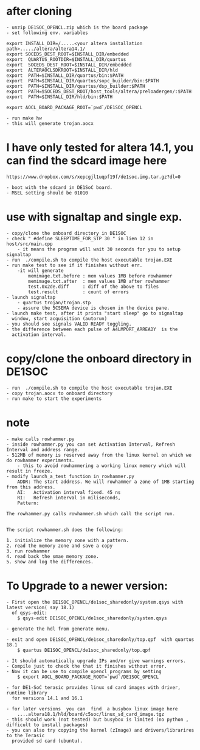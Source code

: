 # after cloning 
	- unzip DE1SOC_OPENCL.zip which is the board package
	- set following env. variables

	export INSTALL_DIR=/.....<your altera installation path>...../altera/altera14.1/
	export SOCEDS_DEST_ROOT=$INSTALL_DIR/embedded
	export  QUARTUS_ROOTDIR=$INSTALL_DIR/quartus
	export  SOCEDS_DEST_ROOT=$INSTALL_DIR/embedded
	export  ALTERAOCLSDKROOT=$INSTALL_DIR/hld
	export  PATH=$INSTALL_DIR/quartus/bin:$PATH
	export  PATH=$INSTALL_DIR/quartus/sopc_builder/bin:$PATH
	export  PATH=$INSTALL_DIR/quartus/dsp_builder:$PATH
	export  PATH=$SOCEDS_DEST_ROOT/host_tools/altera/preloadergen/:$PATH
	export  PATH=$INSTALL_DIR/hld/bin:$PATH

	export AOCL_BOARD_PACKAGE_ROOT=`pwd`/DE1SOC_OPENCL

	- run make hw 
	- this will generate trojan.aocx
	

# I have only tested for altera 14.1, you can find the sdcard image here

	https://www.dropbox.com/s/xepcgjl1uqpf19f/de1soc.img.tar.gz?dl=0

	- boot with the sdcard in DE1SoC board.
	- MSEL setting should be 01010



# use with signaltap and single exp.
	- copy/clone the onboard directory in DE1SOC
	- check " #define SLEEPTIME_FOR_STP 30 " in lien 12 in host/src/main.cpp
		- it means the program will wait 30 seconds for you to setup signaltap
	- run  ./compile.sh to compile the host executable trojan.EXE
	- run make test to see if it finishes without err.
		-it will generate 
			memimage.txt.before : mem values 1MB before rowhammer
			memimage.txt.after  : mem values 1MB after rowhammer
			test.0x2de.diff     : diff of the above to files
			test.result         : count of errors
	- launch signaltap
		- quartus trojan/trojan.stp
		- assure the 5CSEMA device is chosen in the device pane.
	- launch make test, after it prints "start sleep" go to signaltap
	  window, start acquisition (autorun)
	- you should see signals VALID READY toggling.
	- the difference between each pulse of A4LMPORT_ARREADY  is the 
	  activation interval.
		

# copy/clone the onboard directory in DE1SOC
	- run  ./compile.sh to compile the host executable trojan.EXE
	- copy trojan.aocx to onboard directory
	- run make to start the experiments


# note 
	- make calls rowhammer.py 
	- inside rowhammer.py you can set Activation Interval, Refresh Interval and address range.
    - 512MB of memory is reserved away from the linux kernel on which we do rowhammer experiments.
		- this to avoid rowhammering a working linux memory which will result in freeze.
	- modify launch_a_test function in rowhammer.py
		ADDR: The start address. We will rowhammer a zone of 1MB starting from this address.
		AI:   Activation interval fixed. 45 ns
		RI:   Refresh interval in miliseconds, 
		Pattern: 

	The rowhammer.py calls rowhammer.sh which call the script run.


	The script rowhammer.sh does the following:
	
	1. initialize the memory zone with a pattern.
	2. read the memory zone and save a copy
	3. run rowhammer 
	4. read back the smae memory zone.
	5. show and log the differences.


# To Upgrade to a newer version:
	- First open the DE1SOC_OPENCL/de1soc_sharedonly/system.qsys with latest version( say 18.1)  
      of qsys-edit:
		$ qsys-edit DE1SOC_OPENCL/de1soc_sharedonly/system.qsys
	
	- generate the hdl from generate menu.

	- exit and open DE1SOC_OPENCL/de1soc_sharedonly/top.qpf  with quartus 18.1
		$ quartus DE1SOC_OPENCL/de1soc_sharedonly/top.qpf

	- It should automatically upgrade IPs and/or give warnings errors. 
	- Compile just to check the that it finishes without error.
    - Now it can be use to compile opencl programs by setting
		$ export AOCL_BOARD_PACKAGE_ROOT=`pwd`/DE1SOC_OPENCL

	- for DE1-SoC terasic provides linux sd card images with driver, runtime library 
      for versions 14.1 and 16.1

	- for later versions  you can  find  a busybox linux image here
		....altera18.1/hld/board/c5soc/linux_sd_card_image.tgz
	- this should work (not tested) but busybox is limited (no python , difficult to install packages)
	- you can also try copying the kernel (zImage) and drivers/librarires to the Terasic 
	  provided sd card (ubuntu).

